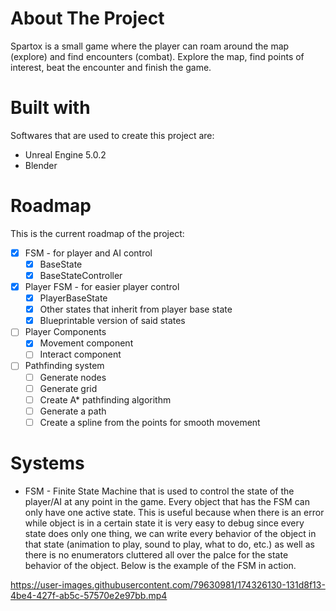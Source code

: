 # About The Project
Spartox is a small game where the player can roam around the map (explore) and find encounters (combat). Explore the map, find points of interest, beat the encounter and finish the game.

# Built with
Softwares that are used to create this project are:
* Unreal Engine 5.0.2
* Blender

# Roadmap
This is the current roadmap of the project:
- [x] FSM - for player and AI control
   - [x] BaseState
   - [x] BaseStateController
- [x] Player FSM - for easier player control
   - [x] PlayerBaseState
   - [x] Other states that inherit from player base state
   - [x] Blueprintable version of said states
- [ ] Player Components  
   - [x] Movement component
   - [ ] Interact component
- [ ] Pathfinding system
   - [ ] Generate nodes
   - [ ] Generate grid
   - [ ] Create A* pathfinding algorithm
   - [ ] Generate a path
   - [ ] Create a spline from the points for smooth movement

# Systems
* FSM - Finite State Machine that is used to control the state of the player/AI at any point in the game. Every object that has the FSM can only have one active state. This is useful because when there is an error while object is in a certain state it is very easy to debug since every state does only one thing, we can write every behavior of the object in that state (animation to play, sound to play, what to do, etc.) as well as there is no enumerators cluttered all over the palce for the state behavior of the object. Below is the example of the FSM in action. 

https://user-images.githubusercontent.com/79630981/174326130-131d8f13-4be4-427f-ab5c-57570e2e97bb.mp4

